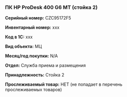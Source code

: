 ### ПК HP ProDesk 400 G6 MT (стойка 2) </br>

**Серийный номер:** CZC95172F5 </br>

**Инвентарный номер:** xxx </br>

**Код в 1С:** xxx </br> 

**Вид объекта:** МЦ

**Месяц/год покупки:** N/A </br>

**Отдел:** Служба приема и размещения </br>

**Принадлежность:** Стойка 2</br>

**Прослеживаемый товар:** НЕТ (не попадает в перечень прослеживаемых товаров)
